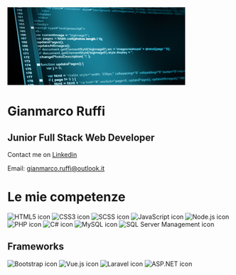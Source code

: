 <img src="https://github.com/GianmarcoRuffi/GianmarcoRuffi/raw/main/clean-coding-best-practices.jpg" alt="Clean coding best practices" width="400" height="175">

# Gianmarco Ruffi
## Junior Full Stack Web Developer

Contact me on [Linkedin](https://www.linkedin.com/in/gianmarco-ruffi-986b85144/)

Email: gianmarco.ruffi@outlook.it

# Le mie competenze

![HTML5 icon](https://img.icons8.com/color/48/000000/html-5.png)  ![CSS3 icon](https://img.icons8.com/color/48/000000/css3.png)  ![SCSS icon](https://img.icons8.com/color/48/000000/sass.png) ![JavaScript icon](https://img.icons8.com/color/48/000000/javascript.png) ![Node.js icon](https://img.icons8.com/color/48/000000/nodejs.png) ![PHP icon](https://img.icons8.com/officexs/48/000000/php-logo.png) ![C# icon](https://img.icons8.com/color/48/000000/c-sharp-logo.png) ![MySQL icon](https://img.icons8.com/fluency/48/000000/mysql-logo.png) ![SQL Server Management icon](https://img.icons8.com/color/48/000000/microsoft-sql-server.png) 

## Frameworks

![Bootstrap icon](https://img.icons8.com/color/48/000000/bootstrap.png) ![Vue.js icon](https://img.icons8.com/color/48/000000/vue-js.png) ![Laravel icon](https://img.icons8.com/fluency/48/000000/laravel.png) ![ASP.NET icon](https://img.icons8.com/color/48/000000/asp.png) 
